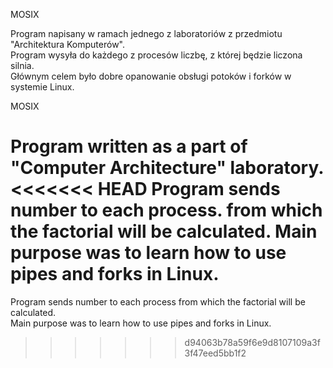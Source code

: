 MOSIX

Program napisany w ramach jednego z laboratoriów z przedmiotu "Architektura Komputerów".  
Program wysyła do każdego z procesów liczbę, z której będzie liczona silnia.  
Głównym celem było dobre opanowanie obsługi potoków i forków w systemie Linux.

MOSIX

Program written as a part of "Computer Architecture" laboratory.  
<<<<<<< HEAD
Program sends number to each process.
from which the factorial will be calculated. Main purpose was to learn how to use pipes and forks in Linux.
=======
Program sends number to each process from which the factorial will be calculated.  
Main purpose was to learn how to use pipes and forks in Linux.
>>>>>>> d94063b78a59f6e9d8107109a3f3f47eed5bb1f2
